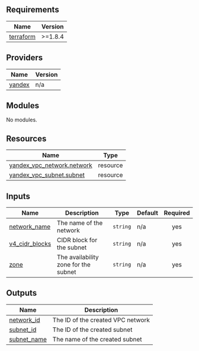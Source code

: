 ## Requirements

| Name | Version |
|------|---------|
| <a name="requirement_terraform"></a> [terraform](#requirement\_terraform) | >=1.8.4 |

## Providers

| Name | Version |
|------|---------|
| <a name="provider_yandex"></a> [yandex](#provider\_yandex) | n/a |

## Modules

No modules.

## Resources

| Name | Type |
|------|------|
| [yandex_vpc_network.network](https://registry.terraform.io/providers/yandex-cloud/yandex/latest/docs/resources/vpc_network) | resource |
| [yandex_vpc_subnet.subnet](https://registry.terraform.io/providers/yandex-cloud/yandex/latest/docs/resources/vpc_subnet) | resource |

## Inputs

| Name | Description | Type | Default | Required |
|------|-------------|------|---------|:--------:|
| <a name="input_network_name"></a> [network\_name](#input\_network\_name) | The name of the network | `string` | n/a | yes |
| <a name="input_v4_cidr_blocks"></a> [v4\_cidr\_blocks](#input\_v4\_cidr\_blocks) | CIDR block for the subnet | `string` | n/a | yes |
| <a name="input_zone"></a> [zone](#input\_zone) | The availability zone for the subnet | `string` | n/a | yes |

## Outputs

| Name | Description |
|------|-------------|
| <a name="output_network_id"></a> [network\_id](#output\_network\_id) | The ID of the created VPC network |
| <a name="output_subnet_id"></a> [subnet\_id](#output\_subnet\_id) | The ID of the created subnet |
| <a name="output_subnet_name"></a> [subnet\_name](#output\_subnet\_name) | The name of the created subnet |
